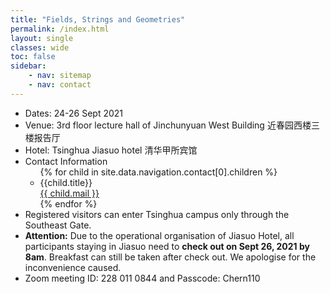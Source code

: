 ```yaml
---
title: "Fields, Strings and Geometries"
permalink: /index.html
layout: single
classes: wide
toc: false
sidebar:
    - nav: sitemap
    - nav: contact
---
```


* Dates: 24-26 Sept 2021
* Venue: 3rd floor lecture hall of Jinchunyuan West Building 近春园西楼三楼报告厅
* Hotel: Tsinghua Jiasuo hotel 清华甲所宾馆
* Contact Information
    <ul>
        {% for child in site.data.navigation.contact[0].children %}
            <li>
            <div>{{child.title}}</div>
            <a href="mailto:{{ child.mail }}">{{ child.mail }}</a>
            </li>
        {% endfor %}
    </ul>
* Registered visitors can enter Tsinghua campus only through the Southeast Gate.   
* __Attention:__ Due to the operational organisation of Jiasuo Hotel, all participants staying in Jiasuo need to __check out on Sept 26, 2021 by 8am__. Breakfast can still be taken after check out. We apologise for the inconvenience caused.
* Zoom meeting ID: 228 011 0844 and Passcode: Chern110

